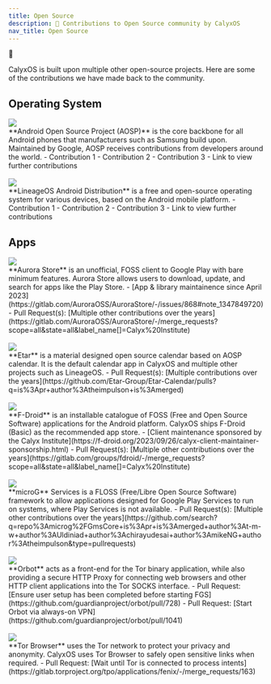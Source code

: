 ```yaml
---
title: Open Source
description: 🎁 Contributions to Open Source community by CalyxOS
nav_title: Open Source
---
```


<div class="statement">
  <p class="emoji">🎁</p>
  <p>CalyxOS is built upon multiple other open-source projects. Here are some of the contributions we have made back to the community.</p>
</div>

## Operating System

<div class="feature small-img">
  <img class="p-sm bg-shade" src="{{'/assets/images/logos/android.png' | relative_url}}" />
  <div>
  **Android Open Source Project (AOSP)** is the core backbone for all Android phones that manufacturers such as Samsung build upon. Maintained by Google, AOSP receives contributions from developers around the world.
  - Contribution 1
  - Contribution 2
  - Contribution 3
  - Link to view further contributions
  </div>
</div>

<br>

<div class="feature small-img">
  <img class="p-sm bg-shade" src="{{'/assets/images/logos/lineage.png' | relative_url}}" />
  <div>
  **LineageOS Android Distribution** is a free and open-source operating system for various devices, based on the Android mobile platform.
  - Contribution 1
  - Contribution 2
  - Contribution 3
  - Link to view further contributions
  </div>
</div>

## Apps

<div class="feature small-img">
  <img class="p-sm bg-shade" src="{{'/assets/images/osapps/aurora-store.png' | relative_url}}" />
  <div>
  **Aurora Store** is an unofficial, FOSS client to Google Play with bare minimum features. Aurora Store allows users to download, update, and search for apps like the Play Store.
  - [App & library maintainence since April 2023](https://gitlab.com/AuroraOSS/AuroraStore/-/issues/868#note_1347849720)
  - Pull Request(s): [Multiple other contributions over the years](https://gitlab.com/AuroraOSS/AuroraStore/-/merge_requests?scope=all&state=all&label_name[]=Calyx%20Institute)
  </div>
</div>

<br>

<div class="feature small-img">
  <img class="p-sm bg-shade" src="{{'/assets/images/osapps/etar.png' | relative_url}}" />
  <div>
  **Etar** is a material designed open source calendar based on AOSP calendar. It is the default calendar app in CalyxOS and multiple other projects such as LineageOS.
  - Pull Request(s): [Multiple contributions over the years](https://github.com/Etar-Group/Etar-Calendar/pulls?q=is%3Apr+author%3Atheimpulson+is%3Amerged)
  </div>
</div>

<br>

<div class="feature small-img">
  <img class="p-sm bg-shade" src="{{'/assets/images/osapps/fdroid.png' | relative_url}}" />
  <div>
  **F-Droid** is an installable catalogue of FOSS (Free and Open Source Software) applications for the Android platform. CalyxOS ships F-Droid (Basic) as the recommended app store.
  - [Client maintenance sponsored by the Calyx Institute](https://f-droid.org/2023/09/26/calyx-client-maintainer-sponsorship.html)
  - Pull Request(s): [Multiple other contributions over the years](https://gitlab.com/groups/fdroid/-/merge_requests?scope=all&state=all&label_name[]=Calyx%20Institute)
  </div>
</div>

<br>

<div class="feature small-img">
  <img class="p-sm bg-shade" src="{{'/assets/images/logos/microg.png' | relative_url}}" />
  <div>
  **microG** Services is a FLOSS (Free/Libre Open Source Software) framework to allow applications designed for Google Play Services to run on systems, where Play Services is not available.
  - Pull Request(s): [Multiple other contributions over the years](https://github.com/search?q=repo%3Amicrog%2FGmsCore+is%3Apr+is%3Amerged+author%3At-m-w+author%3AUldiniad+author%3Achirayudesai+author%3AmikeNG+author%3Atheimpulson&type=pullrequests)
  </div>
</div>

<br>

<div class="feature small-img">
  <img class="p-sm bg-shade" src="{{'/assets/images/osapps/orbot.png' | relative_url}}" />
  <div>
  **Orbot** acts as a front-end for the Tor binary application, while also providing a secure HTTP Proxy for connecting web browsers and other HTTP client applications into the Tor SOCKS interface.
  - Pull Request: [Ensure user setup has been completed before starting FGS](https://github.com/guardianproject/orbot/pull/728)
  - Pull Request: [Start Orbot via always-on VPN](https://github.com/guardianproject/orbot/pull/1041)
  </div>
</div>

<br>

<div class="feature small-img">
  <img class="p-sm bg-shade" src="{{'/assets/images/osapps/torbrowser.png' | relative_url}}" />
  <div>
  **Tor Browser** uses the Tor network to protect your privacy and anonymity. CalyxOS uses Tor Browser to safely open sensitive links when required.
  - Pull Request: [Wait until Tor is connected to process intents](https://gitlab.torproject.org/tpo/applications/fenix/-/merge_requests/163)
  </div>
</div>